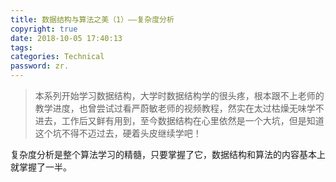 ```yaml
---
title: 数据结构与算法之美（1）——复杂度分析
copyright: true
date: 2018-10-05 17:40:13
tags:
categories: Technical
password: zr.
---
```




> 本系列开始学习数据结构，大学时数据结构学的很头疼，根本跟不上老师的教学进度，也曾尝试过看严蔚敏老师的视频教程，然实在太过枯燥无味学不进去，工作后又鲜有用到，至今数据结构在心里依然是一个大坑，但是知道这个坑不得不迈过去，硬着头皮继续学吧！

<!--more-->

复杂度分析是整个算法学习的精髓，只要掌握了它，数据结构和算法的内容基本上就掌握了一半。


